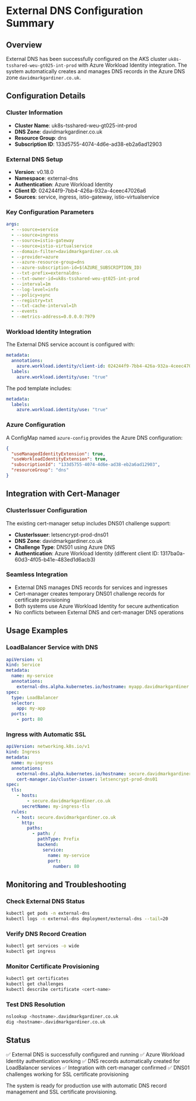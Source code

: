 # External DNS Configuration Summary

## Overview

External DNS has been successfully configured on the AKS cluster `uk8s-tsshared-weu-gt025-int-prod` with Azure Workload Identity integration. The system automatically creates and manages DNS records in the Azure DNS zone `davidmarkgardiner.co.uk`.

## Configuration Details

### Cluster Information

- **Cluster Name**: uk8s-tsshared-weu-gt025-int-prod
- **DNS Zone**: davidmarkgardiner.co.uk
- **Resource Group**: dns
- **Subscription ID**: 133d5755-4074-4d6e-ad38-eb2a6ad12903

### External DNS Setup

- **Version**: v0.18.0
- **Namespace**: external-dns
- **Authentication**: Azure Workload Identity
- **Client ID**: 024244f9-7bb4-426a-932a-4ceec47026a6
- **Sources**: service, ingress, istio-gateway, istio-virtualservice

### Key Configuration Parameters

```yaml
args:
  - --source=service
  - --source=ingress
  - --source=istio-gateway
  - --source=istio-virtualservice
  - --domain-filter=davidmarkgardiner.co.uk
  - --provider=azure
  - --azure-resource-group=dns
  - --azure-subscription-id=$(AZURE_SUBSCRIPTION_ID)
  - --txt-prefix=externaldns-
  - --txt-owner-id=uk8s-tsshared-weu-gt025-int-prod
  - --interval=1m
  - --log-level=info
  - --policy=sync
  - --registry=txt
  - --txt-cache-interval=1h
  - --events
  - --metrics-address=0.0.0.0:7979
```

### Workload Identity Integration

The External DNS service account is configured with:

```yaml
metadata:
  annotations:
    azure.workload.identity/client-id: 024244f9-7bb4-426a-932a-4ceec47026a6
  labels:
    azure.workload.identity/use: "true"
```

The pod template includes:

```yaml
metadata:
  labels:
    azure.workload.identity/use: "true"
```

### Azure Configuration

A ConfigMap named `azure-config` provides the Azure DNS configuration:

```json
{
  "useManagedIdentityExtension": true,
  "useWorkloadIdentityExtension": true,
  "subscriptionId": "133d5755-4074-4d6e-ad38-eb2a6ad12903",
  "resourceGroup": "dns"
}
```

## Integration with Cert-Manager

### ClusterIssuer Configuration

The existing cert-manager setup includes DNS01 challenge support:

- **ClusterIssuer**: letsencrypt-prod-dns01
- **DNS Zone**: davidmarkgardiner.co.uk
- **Challenge Type**: DNS01 using Azure DNS
- **Authentication**: Azure Workload Identity (different client ID: 1317ba0a-60d3-4f05-b41e-483ed1d6acb3)

### Seamless Integration

- External DNS manages DNS records for services and ingresses
- Cert-manager creates temporary DNS01 challenge records for certificate provisioning
- Both systems use Azure Workload Identity for secure authentication
- No conflicts between External DNS and cert-manager DNS operations

## Usage Examples

### LoadBalancer Service with DNS

```yaml
apiVersion: v1
kind: Service
metadata:
  name: my-service
  annotations:
    external-dns.alpha.kubernetes.io/hostname: myapp.davidmarkgardiner.co.uk
spec:
  type: LoadBalancer
  selector:
    app: my-app
  ports:
    - port: 80
```

### Ingress with Automatic SSL

```yaml
apiVersion: networking.k8s.io/v1
kind: Ingress
metadata:
  name: my-ingress
  annotations:
    external-dns.alpha.kubernetes.io/hostname: secure.davidmarkgardiner.co.uk
    cert-manager.io/cluster-issuer: letsencrypt-prod-dns01
spec:
  tls:
    - hosts:
        - secure.davidmarkgardiner.co.uk
      secretName: my-ingress-tls
  rules:
    - host: secure.davidmarkgardiner.co.uk
      http:
        paths:
          - path: /
            pathType: Prefix
            backend:
              service:
                name: my-service
                port:
                  number: 80
```

## Monitoring and Troubleshooting

### Check External DNS Status

```bash
kubectl get pods -n external-dns
kubectl logs -n external-dns deployment/external-dns --tail=20
```

### Verify DNS Record Creation

```bash
kubectl get services -o wide
kubectl get ingress
```

### Monitor Certificate Provisioning

```bash
kubectl get certificates
kubectl get challenges
kubectl describe certificate <cert-name>
```

### Test DNS Resolution

```bash
nslookup <hostname>.davidmarkgardiner.co.uk
dig <hostname>.davidmarkgardiner.co.uk
```

## Status

✅ External DNS is successfully configured and running
✅ Azure Workload Identity authentication working
✅ DNS records automatically created for LoadBalancer services
✅ Integration with cert-manager confirmed
✅ DNS01 challenges working for SSL certificate provisioning

The system is ready for production use with automatic DNS record management and SSL certificate provisioning.
